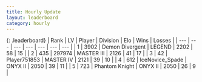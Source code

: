 ```yaml
---
title: Hourly Update
layout: leaderboard
category: hourly
---
```


{: .leaderboard}
| Rank | LV | Player | Division | Elo | Wins | Losses |
| --- | --- | --- | --- | --- | --- | --- |
| <span data-change="0">1</span> | 3902 | <span title="ID: 370081">Demon Divergent</span> | LEGEND | <span data-change="0">2202</span> | <span data-change="0">58</span> | <span data-change="0">15</span> |
| <span data-change="0">2</span> | 435 | <span title="ID: 544038">297974</span> | MASTER III | <span data-change="0">2126</span> | <span data-change="0">41</span> | <span data-change="0">17</span> |
| <span data-change="0">3</span> | 42 | <span title="ID: 751853">Player751853</span> | MASTER IV | <span data-change="0">2121</span> | <span data-change="0">39</span> | <span data-change="0">10</span> |
| <span data-change="0">4</span> | 612 | <span title="ID: 597289">IceNovice_Spade</span> | ONYX II | <span data-change="0">2050</span> | <span data-change="0">39</span> | <span data-change="0">11</span> |
| <span data-change="7">5</span> | 723 | <span title="ID: 742939">Phantom Knight</span> | ONYX II | <span data-change="49">2050</span> | <span data-change="5">26</span> | <span data-change="0">9</span> |